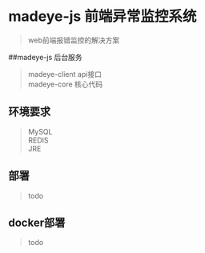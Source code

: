 # madeye-js 前端异常监控系统

>web前端报错监控的解决方案

##madeye-js 后台服务  
>madeye-client api接口  
madeye-core 核心代码

## 环境要求
>MySQL   
REDIS  
JRE

## 部署
>todo


## docker部署
>todo










